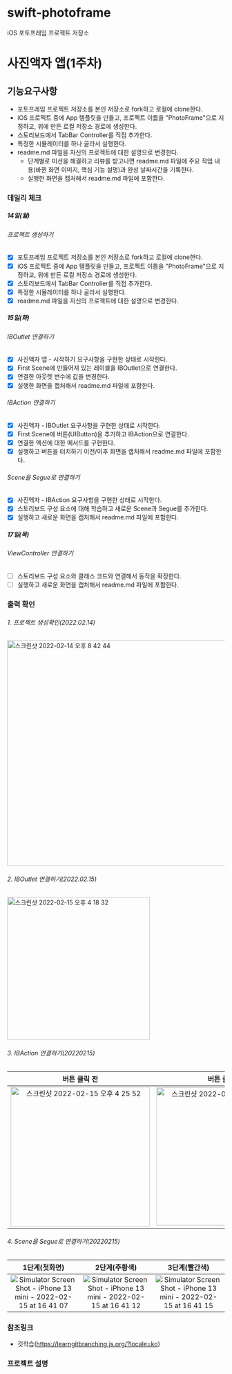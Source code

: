 # swift-photoframe
iOS 포토프레임 프로젝트 저장소

# 사진액자 앱(1주차)

## 기능요구사항

- 포토프레임 프로젝트 저장소를 본인 저장소로 fork하고 로컬에 clone한다.
- iOS 프로젝트 중에 App 템플릿을 만들고, 프로젝트 이름을 "PhotoFrame"으로 지정하고, 위에 만든 로컬 저장소 경로에 생성한다.
- 스토리보드에서 TabBar Controller를 직접 추가한다.
- 특정한 시뮬레이터를 하나 골라서 실행한다.
- readme.md 파일을 자신의 프로젝트에 대한 설명으로 변경한다.
  - 단계별로 미션을 해결하고 리뷰를 받고나면 readme.md 파일에 주요 작업 내용(바뀐 화면 이미지, 핵심 기능 설명)과 완성 날짜시간을 기록한다.
  - 실행한 화면을 캡처해서 readme.md 파일에 포함한다.

### 데일리 체크

##### 14일(월)

###### 프로젝트 생성하기

- [x] 포토프레임 프로젝트 저장소를 본인 저장소로 fork하고 로컬에 clone한다.
- [x] iOS 프로젝트 중에 App 템플릿을 만들고, 프로젝트 이름을 "PhotoFrame"으로 지정하고, 위에 만든 로컬 저장소 경로에 생성한다.
- [x] 스토리보드에서 TabBar Controller를 직접 추가한다.
- [x] 특정한 시뮬레이터를 하나 골라서 실행한다.
- [x] readme.md 파일을 자신의 프로젝트에 대한 설명으로 변경한다.

##### 15일(화)

###### IBOutlet 연결하기

- [x] 사진액자 앱 - 시작하기 요구사항을 구현한 상태로 시작한다.
- [x] First Scene에 만들어져 있는 레이블을 IBOutlet으로 연결한다.
- [x] 연결한 아웃렛 변수에 값을 변경한다.
- [x] 실행한 화면을 캡처해서 readme.md 파일에 포함한다.

###### IBAction 연결하기

- [x] 사진액자 - IBOutlet 요구사항을 구현한 상태로 시작한다.
- [x] First Scene에 버튼(UIButton)을 추가하고 IBAction으로 연결한다.
- [x] 연결한 액션에 대한 메서드를 구현한다.
- [x] 실행하고 버튼을 터치하기 이전/이후 화면을 캡처해서 readme.md 파일에 포함한다.

###### Scene을 Segue로 연결하기

- [x] 사진액자 - IBAction 요구사항을 구현한 상태로 시작한다.
- [x] 스토리보드 구성 요소에 대해 학습하고 새로운 Scene과 Segue를 추가한다.
- [x] 실행하고 새로운 화면을 캡처해서 readme.md 파일에 포함한다.

##### 17일(목)

###### ViewController 연결하기

- [ ] 스토리보드 구성 요소와 클래스 코드와 연결해서 동작을 확장한다.
- [ ] 실행하고 새로운 화면을 캡처해서 readme.md 파일에 포함한다.

### 출력 확인

###### 1. 프로젝트 생성확인(2022.02.14)

<img width="521" alt="스크린샷 2022-02-14 오후 8 42 44" src="https://user-images.githubusercontent.com/84652513/153862683-524ed1f8-a8f5-448d-8991-f52700081b5a.png">

###### 2. IBOutlet 연결하기(2022.02.15)

<img width="330" alt="스크린샷 2022-02-15 오후 4 18 32" src="https://user-images.githubusercontent.com/84652513/154011809-e19d6959-6e5e-4a34-b4bb-f61542a0079e.png">

###### 3. IBAction 연결하기(20220215)

|                       버튼 클릭 **전**                       |                       버튼 클릭 **후**                       |
| :----------------------------------------------------------: | :----------------------------------------------------------: |
| <img width="322" alt="스크린샷 2022-02-15 오후 4 25 52" src="https://user-images.githubusercontent.com/84652513/154013247-73936076-3896-48b7-ad4b-c388db8dc69d.png"> | <img width="319" alt="스크린샷 2022-02-15 오후 4 26 15" src="https://user-images.githubusercontent.com/84652513/154013286-88b53e25-2780-4c75-b6f4-7469705de876.png"> |



###### 4. Scene을 Segue로 연결하기(20220215)

|                        1단계(첫화면)                         |                        2단계(주황색)                         |                        3단계(빨간색)                         |
| :----------------------------------------------------------: | :----------------------------------------------------------: | :----------------------------------------------------------: |
| ![Simulator Screen Shot - iPhone 13 mini - 2022-02-15 at 16 41 07](https://user-images.githubusercontent.com/84652513/154015437-09c6758d-5745-47d5-b602-8abb5f187f5e.png) | ![Simulator Screen Shot - iPhone 13 mini - 2022-02-15 at 16 41 12](https://user-images.githubusercontent.com/84652513/154015575-1b3a8a85-3e66-4c4a-97e0-68aa4221d024.png) | ![Simulator Screen Shot - iPhone 13 mini - 2022-02-15 at 16 41 15](https://user-images.githubusercontent.com/84652513/154015615-e242cdec-1931-4256-83f6-1d50ddcbea6e.png) |



### 참조링크

- 깃학습(https://learngitbranching.js.org/?locale=ko)

### 프로젝트 설명

